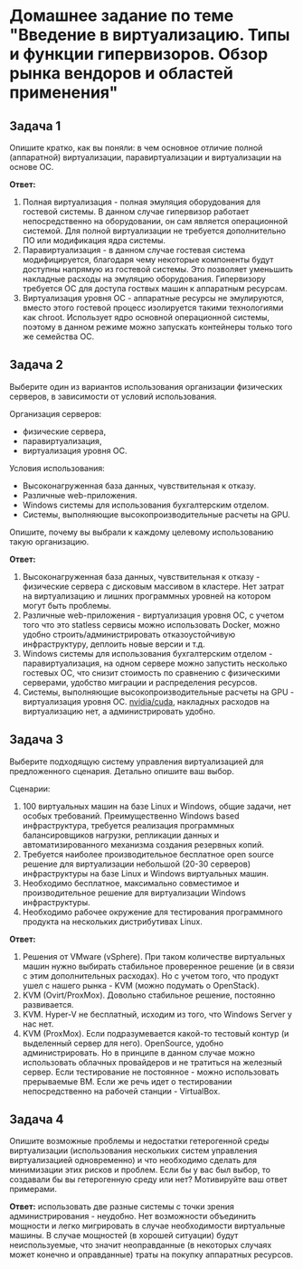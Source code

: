 # Домашнее задание по теме "Введение в виртуализацию. Типы и функции гипервизоров. Обзор рынка вендоров и областей применения"

## Задача 1

Опишите кратко, как вы поняли: в чем основное отличие полной (аппаратной) виртуализации, паравиртуализации и виртуализации на основе ОС.

**Ответ:**  
1. Полная виртуализация - полная эмуляция оборудования для гостевой системы. В данном случае гипервизор работает непосредственно на оборудовании, он сам является операционной системой. Для полной виртуализации не требуется дополнительно ПО или модификация ядра системы.
2. Паравиртуализация - в данном случае гостевая система модифицируется, благодаря чему некоторые компоненты будут доступны напрямую из гостевой системы. Это позволяет уменьшить накладные расходы на эмуляцию оборудования. Гипервизору требуется ОС для доступа гоствых машин к аппаратным ресурсам.
3. Виртуализация уровня ОС - аппаратные ресурсы не эмулируются, вместо этого гостевой процесс изолируется такими технологиями как chroot. Использует ядро основной операционной системы, поэтому в данном режиме можно запускать контейнеры только того же семейства ОС.

## Задача 2

Выберите один из вариантов использования организации физических серверов, в зависимости от условий использования.

Организация серверов:
- физические сервера,
- паравиртуализация,
- виртуализация уровня ОС.

Условия использования:
- Высоконагруженная база данных, чувствительная к отказу.
- Различные web-приложения.
- Windows системы для использования бухгалтерским отделом.
- Системы, выполняющие высокопроизводительные расчеты на GPU.

Опишите, почему вы выбрали к каждому целевому использованию такую организацию.

**Ответ:**  
1. Высоконагруженная база данных, чувствительная к отказу - физические сервера с дисковым массивом в кластере. Нет затрат на виртуализацию и лишних программных уровней на котором могут быть проблемы.
2. Различные web-приложения - виртуализация уровня ОС, с учетом того что это statless сервисы можно использовать Docker, можно удобно строить/администрировать отказоустойчивую инфраструктуру, деплоить новые версии и т.д.  
3. Windows системы для использования бухгалтерским отделом - паравиртуализация, на одном сервере можно запустить несколько гостевых ОС, что снизит стоимость по сравнению с физическими серверами,  удобство миграции и распределения ресурсов.
4. Системы, выполняющие высокопроизводительные расчеты на GPU  - виртуализация уровня ОС. [nvidia/cuda](https://hub.docker.com/r/nvidia/cuda), накладных расходов на виртуализацию нет, а администрировать удобно.

## Задача 3

Выберите подходящую систему управления виртуализацией для предложенного сценария. Детально опишите ваш выбор.

Сценарии:

1. 100 виртуальных машин на базе Linux и Windows, общие задачи, нет особых требований. Преимущественно Windows based инфраструктура, требуется реализация программных балансировщиков нагрузки, репликации данных и автоматизированного механизма создания резервных копий.
2. Требуется наиболее производительное бесплатное open source решение для виртуализации небольшой (20-30 серверов) инфраструктуры на базе Linux и Windows виртуальных машин.
3. Необходимо бесплатное, максимально совместимое и производительное решение для виртуализации Windows инфраструктуры.
4. Необходимо рабочее окружение для тестирования программного продукта на нескольких дистрибутивах Linux.

**Ответ:**  
1. Решения от VMware (vSphere). При таком количестве виртуальных машин нужно выбирать стабильное проверенное решение (и в связи с этим дополнительных расходах). Но с учетом того, что продукт ушел с нашего рынка - KVM (можно подумать о OpenStack).
2. KVM (Ovirt/ProxMox). Довольно стабильное решение, постоянно развивается.
3. KVM. Hyper-V не бесплатный, исходим из того, что Windows Server у нас нет.
4. KVM (ProxMox). Если подразумевается какой-то тестовый контур (и выделенный сервер для него). OpenSource, удобно администрировать. Но в принципе в данном случае можно использовать облачных провайдеров и не тратиться на железный сервер. Если тестирование не постоянное - можно использовать прерываемые ВМ. Если же речь идет о тестировании непосредственно на рабочей станции - VirtualBox.

## Задача 4

Опишите возможные проблемы и недостатки гетерогенной среды виртуализации (использования нескольких систем управления виртуализацией одновременно) и что необходимо сделать для минимизации этих рисков и проблем. Если бы у вас был выбор, то создавали бы вы гетерогенную среду или нет? Мотивируйте ваш ответ примерами.

**Ответ:** использовать две разные системы с точки зрения администрирования - неудобно. Нет возможности объединить мощности и легко мигрировать в случае необходимости виртуальные машины. В случае мощностей (в хорошей ситуации) будут неиспользуемые, что значит неоправданные (в некоторых случаях может конечно и оправданные) траты на покупку аппаратных ресурсов.